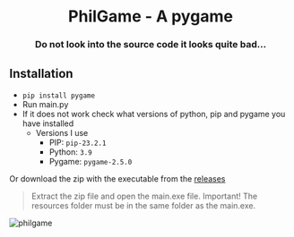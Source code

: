 <h1 align="center">PhilGame - A pygame</h1>
<h3 align="center">Do not look into the source code it looks quite bad...</h3>


## Installation
- `pip install pygame`
- Run main.py
- If it does not work check what versions of python, pip and pygame you have installed
  - Versions I use
    - PIP: `pip-23.2.1`
    - Python: `3.9`
    - Pygame: `pygame-2.5.0`
   
Or download the zip with the executable from the [releases](https://github.com/MaximFiedler/PhilGame/releases/)
> Extract the zip file and open the main.exe file. Important! The resources folder must be in the same folder as the main.exe.

![philgame](https://github.com/MaximFiedler/PhilGame/assets/114857048/f953fe89-34d0-4fca-b03c-df663ca1ae54)
